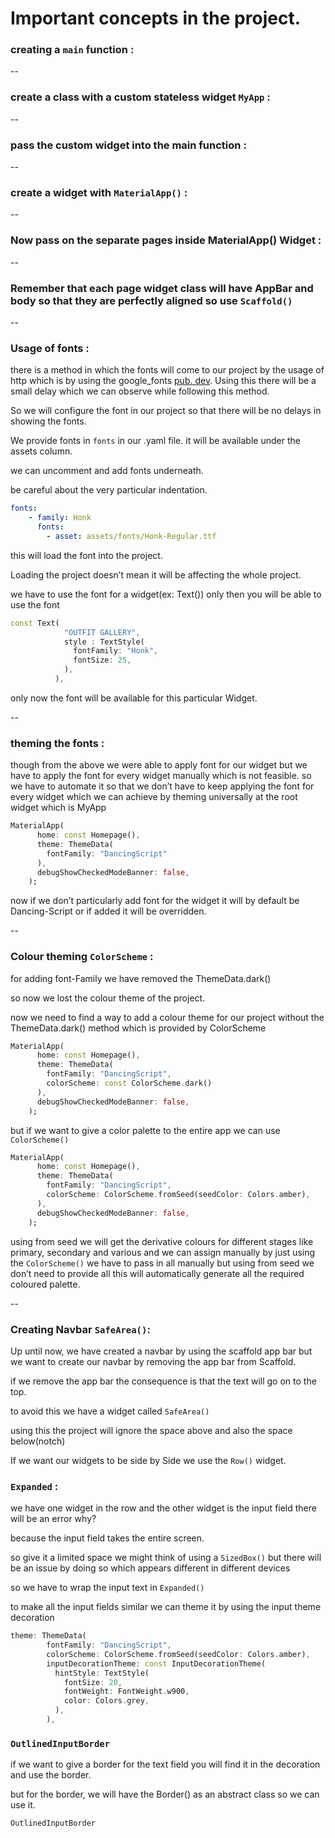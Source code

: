 # Important concepts in the project.

### creating a `main` function :

--

### create a class with a custom stateless widget `MyApp` :

--

### pass the custom widget into the main function :

--

### create a widget with `MaterialApp()` :

--

### Now pass on the separate pages inside MaterialApp() Widget :

--

### Remember that each page widget class will have AppBar and body so that they are perfectly aligned so use `Scaffold()`

--


### Usage of fonts :

there is a method in which the fonts will come to our project by the usage of http which is by using the google_fonts [pub. dev](http://pub.dev). Using this there will be a small delay which we can observe while following this method.

So we will configure the font in our project so that there will be no delays in showing the fonts.

We provide fonts in `fonts` in our .yaml file. it will be available under the assets column.

we can uncomment and add fonts underneath.

be careful about the very particular indentation.

```yaml
fonts:
    - family: Honk
      fonts:
        - asset: assets/fonts/Honk-Regular.ttf
```

this will load the font into the project.

Loading the project doesn’t mean it will be affecting the whole project.

we have to use the font for a widget(ex: Text()) only then you will be able to use the font

```dart
const Text(
            "OUTFIT GALLERY",
            style : TextStyle(
              fontFamily: "Honk",
              fontSize: 25,
            ),
          ),
```

only now the font will be available for this particular Widget.

--

### theming the fonts :

though from the above we were able to apply font for our widget but we have to apply the font for every widget manually which is not feasible. so we have to automate it so that we don’t have to keep applying the font for every widget which we can achieve by theming universally at the root widget which is MyApp

```dart
MaterialApp(
      home: const Homepage(),
      theme: ThemeData(
        fontFamily: "DancingScript"
      ),
      debugShowCheckedModeBanner: false,
    );
```

now if we don’t particularly add font for the widget it will by default be Dancing-Script or if added it will be overridden.

--

### Colour theming `ColorScheme` :

for adding font-Family we have removed the ThemeData.dark() 

so now we lost the colour theme of the project.

now we need to find a way to add a colour theme for our project without the ThemeData.dark() method which is provided by ColorScheme

```dart
MaterialApp(
      home: const Homepage(),
      theme: ThemeData(
        fontFamily: "DancingScript",
        colorScheme: const ColorScheme.dark()
      ),
      debugShowCheckedModeBanner: false,
    );
```

but if we want to give a color palette to the entire app we can use `ColorScheme()`

```dart
MaterialApp(
      home: const Homepage(),
      theme: ThemeData(
        fontFamily: "DancingScript",
        colorScheme: ColorScheme.fromSeed(seedColor: Colors.amber),
      ),
      debugShowCheckedModeBanner: false,
    );
```

using from seed we will get the derivative colours for different stages like primary, secondary and various and we can assign manually by just using the `ColorScheme()` we have to pass in all manually but using from seed we don’t need to provide all this will automatically generate all the required coloured palette.

--

### Creating Navbar `SafeArea()`:

Up until now, we have created a navbar by using the scaffold app bar but we want to create our navbar by removing the app bar from Scaffold.

if we remove the app bar the consequence is that the text will go on to the top.

to avoid this we have a widget called `SafeArea()`

using this the project will ignore the space above and also the space below(notch)

If we want our widgets to be side by Side we use the `Row()` widget.

### `Expanded` :

we have one widget in the row and the other widget is the input field there will be an error why?

because the input field takes the entire screen.

so give it a limited space we might think of using a `SizedBox()` but there will be an issue by doing so which appears different in different devices

so we have to wrap the input text in `Expanded()`

to make all the input fields similar we can theme it by using the input theme decoration 

```dart
theme: ThemeData(
        fontFamily: "DancingScript",
        colorScheme: ColorScheme.fromSeed(seedColor: Colors.amber),
        inputDecorationTheme: const InputDecorationTheme(
          hintStyle: TextStyle(
            fontSize: 20,
            fontWeight: FontWeight.w900,
            color: Colors.grey,
          ),
        ),
```

### `OutlinedInputBorder`

if we want to give a border for the text field you will find it in the decoration and use the border.

but for the border, we will have the Border() as an abstract class so we can use it.

`OutlinedInputBorder`